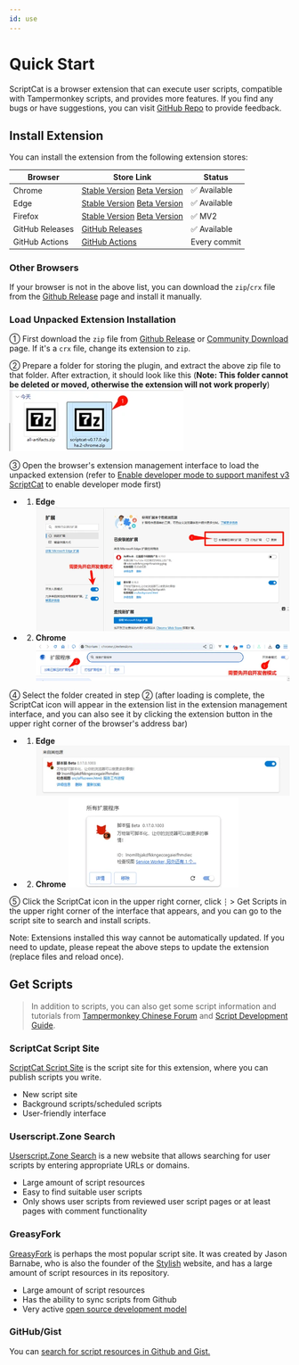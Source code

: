 ```yaml
---
id: use
---
```


# Quick Start

ScriptCat is a browser extension that can execute user scripts, compatible with Tampermonkey scripts, and provides more features. If you find any bugs or have suggestions, you can visit [GitHub Repo](https://github.com/scriptscat/scriptcat) to provide feedback.

## Install Extension

You can install the extension from the following extension stores:

| Browser         | Store Link                                                                                                                                                                                                                                     | Status         |
| --------------- | ---------------------------------------------------------------------------------------------------------------------------------------------------------------------------------------------------------------------------------------------- | -------------- |
| Chrome          | [Stable Version](https://chrome.google.com/webstore/detail/scriptcat/ndcooeababalnlpkfedmmbbbgkljhpjf) [Beta Version](https://chromewebstore.google.com/detail/%E8%84%9A%E6%9C%AC%E7%8C%AB-beta/jaehimmlecjmebpekkipmpmbpfhdacom?authuser=0&hl=zh-CN) | ✅ Available    |
| Edge            | [Stable Version](https://microsoftedge.microsoft.com/addons/detail/scriptcat/liilgpjgabokdklappibcjfablkpcekh) [Beta Version](https://microsoftedge.microsoft.com/addons/detail/scriptcat-beta/nimmbghgpcjmeniofmpdfkofcedcjpfi)                      | ✅ Available    |
| Firefox         | [Stable Version](https://addons.mozilla.org/zh-CN/firefox/addon/scriptcat/) [Beta Version](https://addons.mozilla.org/zh-CN/firefox/addon/scriptcat-pre/)                                                                                             | ✅ MV2         |
| GitHub Releases | [GitHub Releases](https://github.com/scriptscat/scriptcat/releases)                                                                                                                                                                          | ✅ Available    |
| GitHub Actions  | [GitHub Actions](https://github.com/scriptscat/scriptcat/actions/workflows/build.yaml)                                                                                                                                                       | Every commit   |

### Other Browsers

If your browser is not in the above list, you can download the `zip`/`crx` file from the [Github Release](https://github.com/scriptscat/scriptcat/releases) page and install it manually.

### Load Unpacked Extension Installation

① First download the `zip` file from [Github Release](https://github.com/scriptscat/scriptcat/releases) or [Community Download](https://bbs.tampermonkey.net.cn/thread-3068-1-1.html) page. If it's a `crx` file, change its extension to `zip`.

② Prepare a folder for storing the plugin, and extract the above zip file to that folder. After extraction, it should look like this (**Note: This folder cannot be deleted or moved, otherwise the extension will not work properly**) ![download-zip](./img/README.assets/download-zip.webp)

③ Open the browser's extension management interface to load the unpacked extension (refer to [Enable developer mode to support manifest v3 ScriptCat](/docs/use/open-dev/) to enable developer mode first)

- 1. **Edge** ![edge-load-unpacked](./img/README.assets/edge-load-unpacked.webp)
- 2. **Chrome** ![chrome-load-unpacked](./img/README.assets/chrome-load-unpacked.webp)

④ Select the folder created in step ② (after loading is complete, the ScriptCat icon will appear in the extension list in the extension management interface, and you can also see it by clicking the extension button in the upper right corner of the browser's address bar)

- 1. **Edge** ![edge-load-unpacked-img](./img/README.assets/edge-load-unpacked-img.webp)
- 2. **Chrome** ![chrome-load-unpacked-img](./img/README.assets/chrome-load-unpacked-img.webp)

⑤ Click the ScriptCat icon in the upper right corner, click `┆` > Get Scripts in the upper right corner of the interface that appears, and you can go to the script site to search and install scripts.

Note: Extensions installed this way cannot be automatically updated. If you need to update, please repeat the above steps to update the extension (replace files and reload once).


## Get Scripts

> In addition to scripts, you can also get some script information and tutorials from [Tampermonkey Chinese Forum](https://bbs.tampermonkey.net.cn/) and [Script Development Guide](https://learn.scriptcat.org/).

### ScriptCat Script Site

[ScriptCat Script Site](https://scriptcat.org/) is the script site for this extension, where you can publish scripts you write.

- New script site
- Background scripts/scheduled scripts
- User-friendly interface

### Userscript.Zone Search

[Userscript.Zone Search](https://www.userscript.zone/?utm_source=tm.net&utm_medium=scripts) is a new website that allows searching for user scripts by entering appropriate URLs or domains.

- Large amount of script resources
- Easy to find suitable user scripts
- Only shows user scripts from reviewed user script pages or at least pages with comment functionality

### GreasyFork

[GreasyFork](https://greasyfork.org/) is perhaps the most popular script site. It was created by Jason Barnabe, who is also the founder of the [Stylish](https://userstyles.org/) website, and has a large amount of script resources in its repository.

- Large amount of script resources
- Has the ability to sync scripts from Github
- Very active [open source development model](https://github.com/JasonBarnabe/greasyfork)

### GitHub/Gist

You can [search for script resources in Github and Gist.](https://gist.github.com/search?l=JavaScript&o=desc&q="%3D%3DUserScript%3D%3D"&s=updated)
